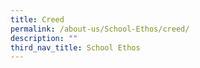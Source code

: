 ```yaml
---
title: Creed
permalink: /about-us/School-Ethos/creed/
description: ""
third_nav_title: School Ethos
---
```

